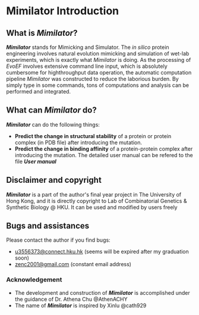 # Mimilator Introduction

## What is _Mimilator_?
_**Mimilator**_ stands for Mimicking and Simulator. The _in silico_ protein engineering involves natural evolution mimicking and simulation of wet-lab experiments, which is exactly what _Mimilator_ is doing. As the processing of _EvoEF_ involves extensive command line input, which is absolutely cumbersome for highthroughput data operation, the automatic computation pipeline _Mimilator_ was constructed to reduce the laborious burden. By simply type in some commands, tons of computations and analysis can be performed and integrated.

## What can _Mimilator_ do?
_**Mimilator**_ can do the following things:
- **Predict the change in structural stability** of a protein or protein complex (in PDB file) after introducing the mutation.
- **Predict the change in binding affinity** of a protein-protein complex after introducing the mutation.
The detailed user manual can be refered to the file _**User manual**_

## Disclaimer and copyright
_**Mimilator**_ is a part of the author's final year project in The University of Hong Kong, and it is directly copyright to Lab of Combinatorial Genetics & Synthetic Biology @ HKU. It can be used and modified by users freely

## Bugs and assistances
Please contact the author if you find bugs:
- u3556373@connect.hku.hk (seems will be expired after my graduation soon)
- zenc2001@gmail.com (constant email address)

### Acknowledgement
- The development and construction of _**Mimilator**_ is accomplished under the guidance of Dr. Athena Chu @AthenACHY
- The name of _**Mimilator**_ is inspired by Xinlu @cath929
